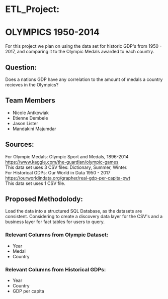 # ETL_Project:  
# OLYMPICS 1950-2014  
For this project we plan on using the data set for historic GDP's from 1950 - 2017, and comparing it to the Olympic Medals awarded to each country.  
## Question:  
Does a nations GDP have any correlation to the amount of medals a country recieves in the Olympics?  
## Team Members  
* Nicole Antkowiak  
* Etienne Dembele  
* Jason Lister  
* Mandakini Majumdar  
## Sources:  
For Olympic Medals: Olympic Sport and Medals, 1896-2014 https://www.kaggle.com/the-guardian/olympic-games  
This data set uses 3 CSV files: Dictionary, Summer, Winter.  
For Historical GDPs: Our World in Data 1950 - 2017 https://ourworldindata.org/grapher/real-gdp-per-capita-pwt  
This data set uses 1 CSV file.  
## Proposed Methodolody:  
Load the data into a structured SQL Database, as the datasets are consistent. Considering to create a discovery data layer for the CSV's and a business layer for fact tables for users to query.  
### Relevant Columns from Olympic Dataset:  
* Year  
* Medal  
* Country  
### Relevant Columns from Historical GDPs:  
* Year  
* Country  
* GDP per capita  

